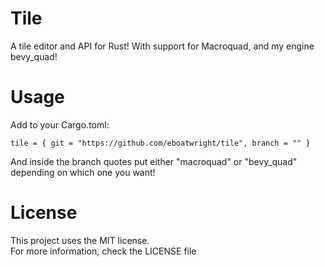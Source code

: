 # Tile
 A tile editor and API for Rust! With support for Macroquad, and my engine bevy_quad!

# Usage
 Add to your Cargo.toml:
```
tile = { git = "https://github.com/eboatwright/tile", branch = "" }
```
 And inside the branch quotes put either "macroquad" or "bevy_quad" depending on which one you want!

# License
 This project uses the MIT license.<br>
 For more information, check the LICENSE file
